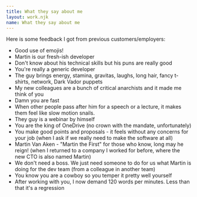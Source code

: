 ```yaml
---
title: What they say about me
layout: work.njk
name: What they say about me
---
```


Here is some feedback I got from previous customers/employers:

- Good use of emojis!
- Martin is our fresh-ish developer
- Don't know about his technical skills but his puns are really good
- You're really a generic developer
- The guy brings energy, stamina, gravitas, laughs, long hair, fancy t-shirts, network, Dark Vador puppets
- My new colleagues are a bunch of critical anarchists and it made me think of you
- Damn you are fast
- When other people pass after him for a speech or a lecture, it makes them feel like slow motion snails.
- They guy is a webinar by himself
- You are the king of OneDrive (no crown with the mandate, unfortunately)
- You make good points and proposals - it feels without any concerns for your job (when I ask if we really need to make the software at all)
- Martin Van Aken - "Martin the First" for those who know, long may he reign! (when I returned to a company I worked for before, where the new CTO is also named Martin)
- We don't need a boss. We just need someone to do for us what Martin is doing for the dev team (from a colleague in another team) 
- You know you are a cowboy so you temper it pretty well yourself
- After working with you, I now demand 120 words per minutes. Less than that it's a regression
